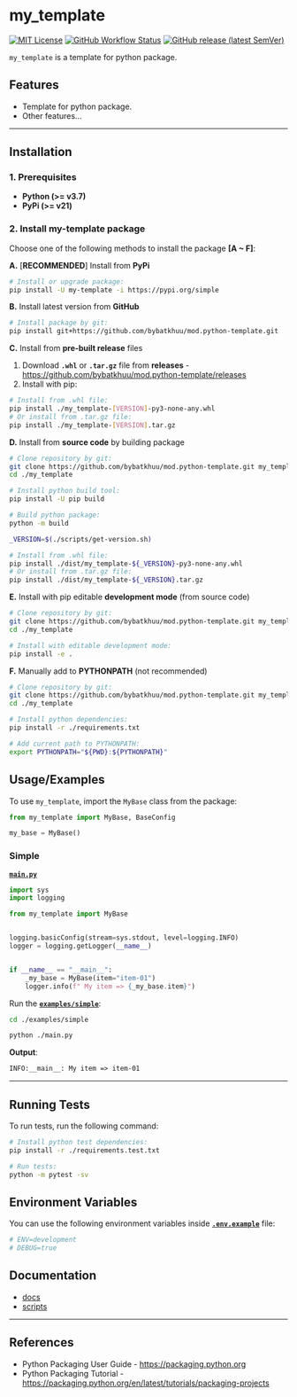 # my_template

[![MIT License](https://img.shields.io/badge/License-MIT-green.svg)](https://choosealicense.com/licenses/mit)
[![GitHub Workflow Status](https://img.shields.io/github/actions/workflow/status/bybatkhuu/mod.python-template/2.build-publish.yml?logo=GitHub)](https://github.com/bybatkhuu/mod.python-template/actions/workflows/2.build-publish.yml)
[![GitHub release (latest SemVer)](https://img.shields.io/github/v/release/bybatkhuu/mod.python-template?logo=GitHub)](https://github.com/bybatkhuu/mod.python-template/releases)

`my_template` is a template for python package.

## Features

- Template for python package.
- Other features...

---

## Installation

### 1. Prerequisites

- **Python (>= v3.7)**
- **PyPi (>= v21)**

### 2. Install my-template package

Choose one of the following methods to install the package **[A ~ F]**:

**A.** [**RECOMMENDED**] Install from **PyPi**

```sh
# Install or upgrade package:
pip install -U my-template -i https://pypi.org/simple
```

**B.** Install latest version from **GitHub**

```sh
# Install package by git:
pip install git+https://github.com/bybatkhuu/mod.python-template.git
```

**C.** Install from **pre-built release** files

1. Download **`.whl`** or **`.tar.gz`** file from **releases** - <https://github.com/bybatkhuu/mod.python-template/releases>
2. Install with pip:

```sh
# Install from .whl file:
pip install ./my_template-[VERSION]-py3-none-any.whl
# Or install from .tar.gz file:
pip install ./my_template-[VERSION].tar.gz
```

**D.** Install from **source code** by building package

```sh
# Clone repository by git:
git clone https://github.com/bybatkhuu/mod.python-template.git my_template
cd ./my_template

# Install python build tool:
pip install -U pip build

# Build python package:
python -m build

_VERSION=$(./scripts/get-version.sh)

# Install from .whl file:
pip install ./dist/my_template-${_VERSION}-py3-none-any.whl
# Or install from .tar.gz file:
pip install ./dist/my_template-${_VERSION}.tar.gz
```

**E.** Install with pip editable **development mode** (from source code)

```sh
# Clone repository by git:
git clone https://github.com/bybatkhuu/mod.python-template.git my_template
cd ./my_template

# Install with editable development mode:
pip install -e .
```

**F.** Manually add to **PYTHONPATH** (not recommended)

```sh
# Clone repository by git:
git clone https://github.com/bybatkhuu/mod.python-template.git my_template
cd ./my_template

# Install python dependencies:
pip install -r ./requirements.txt

# Add current path to PYTHONPATH:
export PYTHONPATH="${PWD}:${PYTHONPATH}"
```

## Usage/Examples

To use `my_template`, import the `MyBase` class from the package:

```python
from my_template import MyBase, BaseConfig

my_base = MyBase()
```

### **Simple**

[**`main.py`**](https://github.com/bybatkhuu/mod.python-template/blob/main/examples/simple/main.py)

```python
import sys
import logging

from my_template import MyBase


logging.basicConfig(stream=sys.stdout, level=logging.INFO)
logger = logging.getLogger(__name__)


if __name__ == "__main__":
    _my_base = MyBase(item="item-01")
    logger.info(f" My item => {_my_base.item}")
```

Run the [**`examples/simple`**](https://github.com/bybatkhuu/mod.python-template/tree/main/examples/simple):

```sh
cd ./examples/simple

python ./main.py
```

**Output**:

```txt
INFO:__main__: My item => item-01
```

---

## Running Tests

To run tests, run the following command:

```sh
# Install python test dependencies:
pip install -r ./requirements.test.txt

# Run tests:
python -m pytest -sv
```

## Environment Variables

You can use the following environment variables inside [**`.env.example`**](https://github.com/bybatkhuu/mod.python-template/blob/main/.env.example) file:

```sh
# ENV=development
# DEBUG=true
```

## Documentation

- [docs](https://github.com/bybatkhuu/mod.python-template/blob/main/docs/README.md)
- [scripts](https://github.com/bybatkhuu/mod.python-template/blob/main/docs/scripts/README.md)

---

## References

- Python Packaging User Guide - <https://packaging.python.org>
- Python Packaging Tutorial - <https://packaging.python.org/en/latest/tutorials/packaging-projects>
